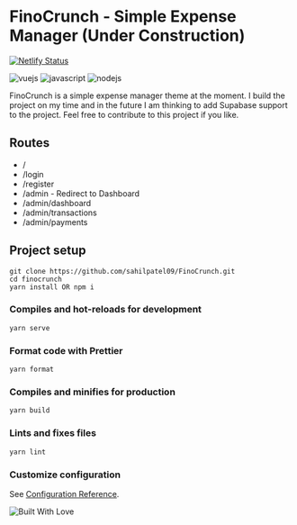 # FinoCrunch - Simple Expense Manager (Under Construction)

[![Netlify Status](https://api.netlify.com/api/v1/badges/3112870f-66a9-4662-b92f-13bee88d39b1/deploy-status)](https://app.netlify.com/sites/finocrunch/deploys)

![vuejs](https://img.shields.io/badge/Vue.js-35495E?style=for-the-badge&logo=vue.js&logoColor=4FC08D)
![javascript](https://img.shields.io/badge/JavaScript-323330?style=for-the-badge&logo=javascript&logoColor=F7DF1E)
![nodejs](https://img.shields.io/badge/Node.js-43853D?style=for-the-badge&logo=node.js&logoColor=white)

FinoCrunch is a simple expense manager theme at the moment. I build the project on my time and in the future I am thinking to add Supabase support to the project. Feel free to contribute to this project if you like.

## Routes

- /
- /login
- /register
- /admin - Redirect to Dashboard
- /admin/dashboard
- /admin/transactions
- /admin/payments

## Project setup

```
git clone https://github.com/sahilpatel09/FinoCrunch.git
cd finocrunch
yarn install OR npm i
```

### Compiles and hot-reloads for development

```
yarn serve
```

### Format code with Prettier

```
yarn format
```

### Compiles and minifies for production

```
yarn build
```

### Lints and fixes files

```
yarn lint
```

### Customize configuration

See [Configuration Reference](https://cli.vuejs.org/config/).

![Built With Love](http://ForTheBadge.com/images/badges/built-with-love.svg)
